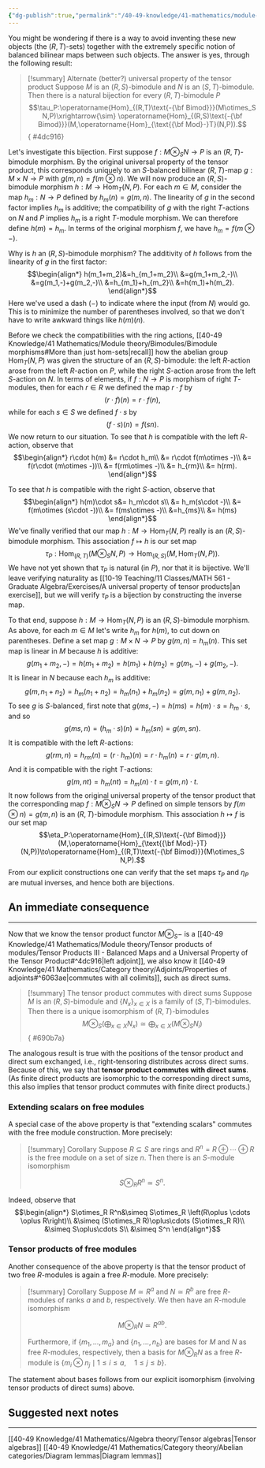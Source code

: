 ```yaml
---
{"dg-publish":true,"permalink":"/40-49-knowledge/41-mathematics/module-theory/tensor-products-of-modules/tensor-products-iv-the-adjoint-property/","tags":["module_theory"],"updated":"2025-10-24T08:45:38-07:00"}
---
```


You might be wondering if there is a way to avoid inventing these new objects (the $(R,T)$-sets) together with the extremely specific notion of balanced bilinear maps between such objects. The answer is yes, through the following result:

>[!summary] Alternate (better?) universal property of the tensor product
>Suppose $M$ is an $(R,S)$-bimodule and $N$ is an $(S, T)$-bimodule. Then there is a natural bijection for every $(R,T)$-bimodule $P$
>$$\tau_P:\operatorname{Hom}_{(R,T)\text{-{\bf Bimod}}}(M\otimes_S N,P)\xrightarrow{\sim} \operatorname{Hom}_{(R,S)\text{-{\bf Bimod}}}(M,\operatorname{Hom}_{\text{{\bf Mod}-}T}(N,P)).$$
{ #4dc916}


Let's investigate this bijection. First suppose $f:M\otimes_S N\to P$ is an $(R,T)$-bimodule morphism. By the original universal property of the tensor product, this corresponds uniquely to an $S$-balanced bilinear $(R,T)$-map $g:M\times N\to P$ with $g(m,n)= f(m\otimes n)$. We will now produce an $(R,S)$-bimodule morphism $h:M\to \operatorname{Hom}_T(N,P)$. For each $m\in M,$ consider the map $h_m:N\to P$ defined by $h_m(n)=g(m,n).$ The linearity of $g$ in the second factor implies $h_m$ is additive; the compatibility of $g$ with the right $T$-actions on $N$ and $P$ implies $h_m$ is a right $T$-module morphism. We can therefore define $h(m)=h_m$. In terms of the original morphism $f$, we have $h_m=f(m\otimes -)$.

Why is $h$ an $(R,S)$-bimodule morphism? The additivity of $h$ follows from the linearity of $g$ in the first factor:
$$\begin{align*}
h(m_1+m_2)&=h_{m_1+m_2}\\
&=g(m_1+m_2,-)\\
&=g(m_1,-)+g(m_2,-)\\
&=h_{m_1}+h_{m_2}\\
&=h(m_1)+h(m_2).
\end{align*}$$
Here we've used a dash ($-$) to indicate where the input (from $N$) would go. This is to minimize the number of parentheses involved, so that we don't have to write awkward things like $h(m)(n)$.

Before we check the compatibilities with the ring actions, [[40-49 Knowledge/41 Mathematics/Module theory/Bimodules/Bimodule morphisms#More than just hom-sets\|recall]] how the abelian group $\operatorname{Hom}_T(N,P)$ was given the structure of an $(R,S$)-bimodule: the left $R$-action arose from the left $R$-action on $P$, while the right $S$-action arose from the left $S$-action on $N$. In terms of elements, if $f:N\to P$ is morphism of right $T$-modules, then for each $r\in R$ we defined the map $r\cdot f$ by
$$(r\cdot f)(n)=r\cdot f(n),$$
while for each $s\in S$ we defined $f\cdot s$ by
$$(f\cdot s)(n)=f(sn).$$
We now return to our situation. To see that $h$ is compatible with the left $R$-action, observe that
$$\begin{align*}
r\cdot h(m) &= r\cdot h_m\\
&= r\cdot f(m\otimes -)\\
&= f(r\cdot (m\otimes -))\\
&= f(rm\otimes -)\\
&= h_{rm}\\
&= h(rm).
\end{align*}$$

To see that $h$ is compatible with the right $S$-action, observe that
$$\begin{align*}
h(m)\cdot s&= h_m\cdot s\\
&= h_m(s\cdot -)\\
&= f(m\otimes (s\cdot -))\\
&= f(ms\otimes -)\\
&=h_{ms}\\
&= h(ms)
\end{align*}$$
We've finally verified that our map $h:M\to\operatorname{Hom}_T(N,P)$ really is an $(R,S)$-bimodule morphism. This association $f\mapsto h$ is our set map
$$\tau_P:\operatorname{Hom}_{(R,T)}(M\otimes_S N,P)\to\operatorname{Hom}_{(R,S)}(M,\operatorname{Hom}_T(N,P)).$$
We have not yet shown that $\tau_P$ is natural (in $P$), nor that it is bijective. We'll leave verifying naturality as [[10-19 Teaching/11 Classes/MATH 561 - Graduate Algebra/Exercises/A universal property of tensor products\|an exercise]], but we will verify $\tau_P$ is a bijection by constructing the inverse map.

To that end, suppose $h:M\to\operatorname{Hom}_T(N,P)$ is an $(R,S)$-bimodule morphism. As above, for each $m\in M$ let's write $h_m$ for $h(m)$, to cut down on parentheses. Define a set map $g:M\times N\to P$ by $g(m,n)=h_m(n).$ This set map is linear in $M$ because $h$ is additive:
$$g(m_1+m_2,-)=h(m_1+m_2)=h(m_1)+h(m_2)=g(m_1,-)+g(m_2,-).$$
It is linear in $N$ because each $h_m$ is additive:
$$g(m,n_1+n_2)=h_m(n_1+n_2)=h_m(n_1)+h_m(n_2)=g(m,n_1)+g(m,n_2).$$
To see $g$ is $S$-balanced, first note that $g(ms,-)=h(ms)=h(m)\cdot s=h_m\cdot s$, and so
$$g(ms,n)=(h_m\cdot s)(n)=h_m(sn)=g(m,sn).$$
It is compatible with the left $R$-actions:
$$g(rm,n)=h_{rm}(n)=(r\cdot h_m)(n)=r\cdot h_m(n)=r\cdot g(m,n).$$
And it is compatible with the right $T$-actions:
$$g(m,nt)=h_m(nt)=h_m(n)\cdot t=g(m,n)\cdot t.$$
It now follows from the original universal property of the tensor product that the corresponding map $f:M\otimes_S N\to P$ defined on simple tensors by $f(m\otimes n)=g(m,n)$ is an $(R,T)$-bimodule morphism. This association $h\mapsto f$ is our set map
$$\eta_P:\operatorname{Hom}_{(R,S)\text{-{\bf Bimod}}}(M,\operatorname{Hom}_{\text{{\bf Mod}-}T}(N,P))\to\operatorname{Hom}_{(R,T)\text{-{\bf Bimod}}}(M\otimes_S N,P).$$
From our explicit constructions one can verify that the set maps $\tau_P$ and $\eta_P$ are mutual inverses, and hence both are bijections.

## An immediate consequence
---

 Now that we know the tensor product functor $M\otimes_S -$ is a [[40-49 Knowledge/41 Mathematics/Module theory/Tensor products of modules/Tensor Products III - Balanced Maps and a Universal Property of the Tensor Product#^4dc916\|left adjoint]], we also know it [[40-49 Knowledge/41 Mathematics/Category theory/Adjoints/Properties of adjoints#^6063ae\|commutes with all colimits]], such as direct sums.

>[!summary] The tensor product commutes with direct sums
>Suppose $M$ is an $(R,S)$-bimodule and $\{N_x\}_{x\in X}$ is a family of $(S,T)$-bimodules. Then there is a unique isomorphism of $(R,T)$-bimodules
$$M\otimes_S \left(\bigoplus_{x\in X} N_x\right)\simeq \bigoplus_{x\in X} \left(M\otimes_S N_i\right)$$
{ #690b7a}


The analogous result is true with the positions of the tensor product and direct sum exchanged, i.e., right-tensoring distributes across direct sums. Because of this, we say that **tensor product commutes with direct sums**. (As finite direct products are isomorphic to the corresponding direct sums, this also implies that tensor product commutes with finite direct products.)

### Extending scalars on free modules

A special case of the above property is that "extending scalars" commutes with the free module construction. More precisely:

>[!summary] Corollary
>Suppose $R\subseteq S$ are rings and $R^n=R\oplus\cdots \oplus R$ is the free module on a set of size $n$. 
>Then there is an $S$-module isomorphism
>
>$$S\otimes_R R^n \simeq S^n.$$
>

Indeed, observe that
$$\begin{align*}
S\otimes_R R^n&\simeq S\otimes_R \left(R\oplus \cdots \oplus R\right)\\
&\simeq (S\otimes_R R)\oplus\cdots (S\otimes_R R)\\
&\simeq S\oplus\cdots S\\
&\simeq S^n
\end{align*}$$

### Tensor products of free modules

Another consequence of the above property is that the tensor product of two free $R$-modules is again a free $R$-module. More precisely:

>[!summary] Corollary
>Suppose $M\simeq R^a$ and $N\simeq R^b$ are free $R$-modules of ranks $a$ and $b$, respectively. We then have an $R$-module isomorphism
>
> $$M\otimes_R N\simeq R^{ab}.$$
> 
> Furthermore, if $\{m_1,\ldots, m_a\}$ and $\{n_1,\ldots, n_b\}$ are bases for $M$ and $N$ as free $R$-modules, respectively, then a basis for $M\otimes_R N$ as a free $R$-module is $\{m_i\otimes n_j\mid 1\leq i\leq a,\quad 1\leq j\leq b\}$.

The statement about bases follows from our explicit isomorphism (involving tensor products of direct sums) above.

## Suggested next notes
---

[[40-49 Knowledge/41 Mathematics/Algebra theory/Tensor algebras\|Tensor algebras]]
[[40-49 Knowledge/41 Mathematics/Category theory/Abelian categories/Diagram lemmas\|Diagram lemmas]]